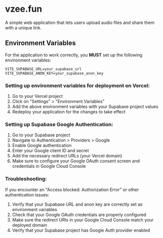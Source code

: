 
# vzee.fun

A simple web application that lets users upload audio files and share them with a unique link.

## Environment Variables

For the application to work correctly, you **MUST** set up the following environment variables:

```
VITE_SUPABASE_URL=your_supabase_url
VITE_SUPABASE_ANON_KEY=your_supabase_anon_key
```

### Setting up environment variables for deployment on Vercel:
1. Go to your Vercel project
2. Click on "Settings" > "Environment Variables"
3. Add the above environment variables with your Supabase project values
4. Redeploy your application for the changes to take effect

### Setting up Supabase Google Authentication:
1. Go to your Supabase project
2. Navigate to Authentication > Providers > Google
3. Enable Google authentication
4. Enter your Google client ID and secret
5. Add the necessary redirect URLs (your Vercel domain)
6. Make sure to configure your Google OAuth consent screen and credentials in Google Cloud Console

### Troubleshooting:
If you encounter an "Access blocked: Authorization Error" or other authentication issues:
1. Verify that your Supabase URL and anon key are correctly set as environment variables
2. Check that your Google OAuth credentials are properly configured
3. Make sure the redirect URIs in your Google Cloud Console match your deployed domain
4. Verify that your Supabase project has Google Auth provider enabled

